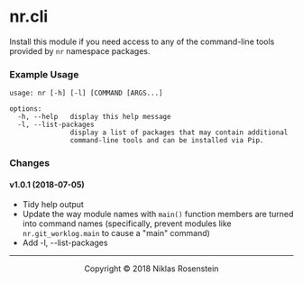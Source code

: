 # nr.cli

Install this module if you need access to any of the command-line tools
provided by `nr` namespace packages.

### Example Usage

```
usage: nr [-h] [-l] [COMMAND [ARGS...]

options:
  -h, --help   display this help message
  -l, --list-packages
               display a list of packages that may contain additional
               command-line tools and can be installed via Pip.
```

### Changes

#### v1.0.1 (2018-07-05)

* Tidy help output
* Update the way module names with `main()` function members are turned
  into command names (specifically, prevent modules like `nr.git_worklog.main`
  to cause a "main" command)
* Add -l, --list-packages

---

<p align="center">Copyright &copy; 2018 Niklas Rosenstein</p>
